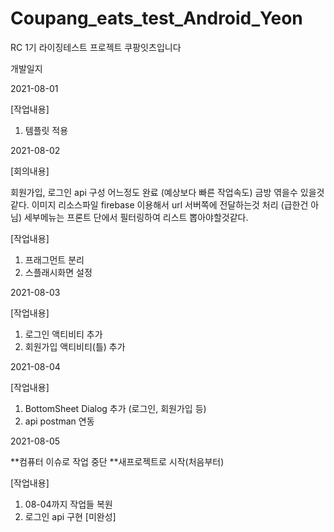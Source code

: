 # Coupang_eats_test_Android_Yeon
RC 1기 라이징테스트 프로젝트 쿠팡잇츠입니다

개발일지

2021-08-01 

[작업내용]
1. 템플릿 적용

2021-08-02 

[회의내용] 

회원가입, 로그인 api 구성 어느정도 완료 (예상보다 빠른 작업속도) 금방 엮을수 있을것같다.
이미지 리소스파일 firebase 이용해서 url 서버쪽에 전달하는것 처리 (급한건 아님)
세부메뉴는 프론트 단에서 필터링하여 리스트 뽑아야할것같다.

[작업내용]
1. 프래그먼트 분리
2. 스플래시화면 설정 

2021-08-03 

[작업내용]
1. 로그인 액티비티 추가
2. 회원가입 액티비티(틀) 추가

2021-08-04

[작업내용]
1. BottomSheet Dialog 추가 (로그인, 회원가입 등)
2. api postman 연동 

2021-08-05

**컴퓨터 이슈로 작업 중단
**새프로젝트로 시작(처음부터)

[작업내용]
1. 08-04까지 작업들 복원
2. 로그인 api 구현 [미완성]
